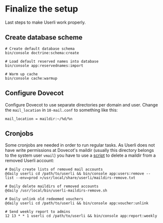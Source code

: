# Finalize the setup

Last steps to make Userli work properly.

## Create database scheme

    # Create default database schema
    bin/console doctrine:schema:create

    # Load default reserved names into database
    bin/console app:reservednames:import

    # Warm up cache
    bin/console cache:warmup

## Configure Dovecot

Configure Dovecot to use separate directories per domain and user. Change
the `mail_location` in `10-mail.conf` to something like this:

	mail_location = maildir:~/%d/%n

## Cronjobs

Some cronjobs are needed in order to run regular tasks. As Userli does not
have write permissions at Dovecot's maildir (usually this directory belongs
to the system user `vmail`) you have to use a [script](https://github.com/systemli/ansible-role-userli/blob/master/templates/userli-maildirs-remove.sh.j2)
to delete a maildir from a removed Userli account:

	# Daily create lists of removed mail accounts
	@daily userli cd /path/to/userli && bin/console app:users:remove --list --env=prod >/usr/local/share/userli/maildirs-remove.txt

	# Daily delete maildirs of removed accounts
	@daily /usr/local/bin/userli-maildirs-remove.sh

	# Daily unlink old redeemed vouchers
	@daily userli cd /path/to/userli && bin/console app:voucher:unlink

	# Send weekly report to admins
	12 13 * * 1 userli cd /path/to/userli && bin/console app:report:weekly
